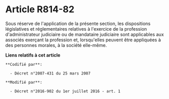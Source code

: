 # Article R814-82

Sous réserve de l'application de la présente section, les dispositions législatives et réglementaires relatives à l'exercice
de la profession d'administrateur judiciaire ou de mandataire judiciaire sont applicables aux associés exerçant la profession
et, lorsqu'elles peuvent être appliquées à des personnes morales, à la société elle-même.

**Liens relatifs à cet article**

	**Codifié par**:

	  - Décret n°2007-431 du 25 mars 2007

	**Modifié par**:

	  - Décret n°2016-902 du 1er juillet 2016 - art. 1
